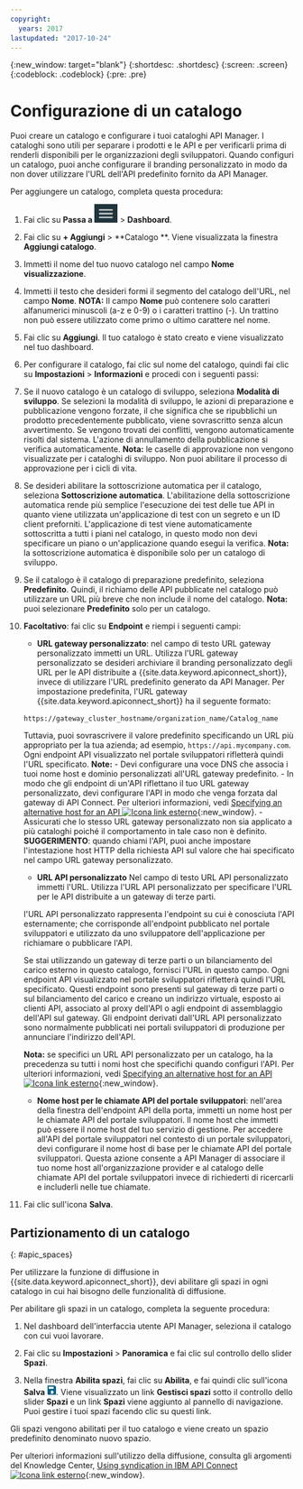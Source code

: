 ```yaml
---
copyright:
  years: 2017
lastupdated: "2017-10-24"
---
```


{:new_window: target="blank"}
{:shortdesc: .shortdesc}
{:screen: .screen}
{:codeblock: .codeblock}
{:pre: .pre}

# Configurazione di un catalogo

Puoi creare un catalogo e configurare i tuoi cataloghi API Manager. I cataloghi sono utili per separare
i prodotti e le API e per verificarli prima di renderli disponibili per le organizzazioni degli sviluppatori.
Quando configuri un catalogo, puoi anche configurare il branding personalizzato in modo da non dover utilizzare
l'URL dell'API predefinito fornito da API Manager.

Per aggiungere un catalogo, completa questa procedura:

1. Fai clic su **Passa a** <img alt="Passa all'icona" src="images/navigate_to_icon.png"> > **Dashboard**.

2. Fai clic su **+ Aggiungi** > **Catalogo **.
Viene visualizzata la finestra **Aggiungi catalogo**.

3.  Immetti il nome del tuo nuovo catalogo nel campo **Nome visualizzazione**.

4. Immetti il testo che desideri formi il segmento del catalogo dell'URL, nel campo
**Nome**.
	**NOTA:** Il campo **Nome** può contenere solo caratteri alfanumerici minuscoli (a-z
e 0-9) o i caratteri trattino (-). Un trattino non può essere utilizzato come primo o ultimo carattere nel nome.

5. Fai clic su **Aggiungi**. Il tuo catalogo è stato creato e viene visualizzato nel tuo dashboard.

6. Per configurare il catalogo, fai clic sul nome del catalogo, quindi fai clic su **Impostazioni** > **Informazioni** e procedi con i seguenti passi:
  1. Se il nuovo catalogo è un catalogo di sviluppo, seleziona **Modalità di sviluppo**.
Se selezioni la modalità di sviluppo, le azioni di preparazione e pubblicazione vengono forzate, il che significa
che se ripubblichi un prodotto precedentemente pubblicato, viene sovrascritto senza alcun avvertimento. Se vengono trovati dei conflitti,
vengono automaticamente risolti dal sistema. L'azione di annullamento della pubblicazione si verifica automaticamente.
	**Nota:** le caselle di approvazione non vengono visualizzate per i cataloghi di sviluppo. Non puoi abilitare il processo di approvazione
per i cicli di vita.
  2. Se desideri abilitare la sottoscrizione automatica per il catalogo, seleziona **Sottoscrizione automatica**.
L'abilitazione della sottoscrizione automatica rende più semplice l'esecuzione
dei test delle tue API in quanto viene utilizzata un'applicazione di test
con un segreto e un ID client preforniti. L'applicazione di test viene automaticamente sottoscritta a tutti i piani nel catalogo,
in questo modo non devi specificare un piano o un'applicazione quando esegui la verifica.
    **Nota:** la sottoscrizione automatica è disponibile solo per un catalogo di sviluppo.
  3. Se il catalogo è il catalogo di preparazione predefinito, seleziona **Predefinito**. Quindi,
il richiamo delle API pubblicate nel catalogo può utilizzare un URL più breve che non include il nome del catalogo.
    **Nota:** puoi selezionare **Predefinito** solo per un catalogo.
  4. **Facoltativo**: fai clic su **Endpoint** e riempi i seguenti campi:
        - **URL gateway personalizzato**: nel campo di testo URL gateway personalizzato immetti un URL. Utilizza l'URL gateway personalizzato se desideri
archiviare il branding personalizzato degli URL per le API distribuite a {{site.data.keyword.apiconnect_short}},
invece di utilizzare l'URL predefinito generato da API Manager.
        Per impostazione predefinita, l'URL gateway {{site.data.keyword.apiconnect_short}}
ha il seguente formato:
        ```
        https://gateway_cluster_hostname/organization_name/Catalog_name
        ```
        Tuttavia,
puoi sovrascrivere il valore predefinito specificando un URL più appropriato per la tua azienda;
ad esempio, `https://api.mycompany.com`. Ogni endpoint API visualizzato nel portale sviluppatori
rifletterà quindi l'URL specificato.
			**Note:**
		    - Devi configurare una voce DNS che associa i tuoi nome host e dominio personalizzati all'URL gateway predefinito.
		    - In modo che gli endpoint di un'API riflettano il tuo URL gateway personalizzato, devi configurare l'API
in modo che venga forzata dal gateway di API Connect. Per ulteriori informazioni, vedi [Specifying an alternative host for an API ![Icona link esterno](../../icons/launch-glyph.svg "Icona link esterno")](http://www.ibm.com/support/knowledgecenter/en/SSFS6T/com.ibm.apic.toolkit.doc/task_apionprem_creating_apis.html#task_tq2_11r_xt__enforce_step){:new_window}.
		    - Assicurati che lo stesso URL gateway personalizzato non sia applicato a più cataloghi poiché il comportamento
in tale caso non è definito.
				**SUGGERIMENTO**: quando chiami l'API, puoi anche impostare l'intestazione host HTTP della richiesta API
sul valore che hai specificato nel campo URL gateway personalizzato.

	    - **URL API personalizzato**
	    Nel campo di testo URL API personalizzato immetti l'URL. Utilizza l'URL API personalizzato per specificare l'URL
per le API distribuite a un gateway di terze parti.

	    l'URL API personalizzato rappresenta l'endpoint su cui è conosciuta l'API esternamente; che corrisponde
all'endpoint pubblicato nel portale sviluppatori e utilizzato da uno sviluppatore dell'applicazione
per richiamare o pubblicare l'API.

	    Se stai utilizzando un gateway di terze parti o un bilanciamento del carico esterno in questo catalogo, fornisci l'URL
in questo campo. Ogni endpoint API visualizzato nel portale sviluppatori
rifletterà quindi l'URL specificato. Questi endpoint sono presenti sul gateway di terze parti o sul bilanciamento del carico e creano
un indirizzo virtuale, esposto ai clienti API, associato al proxy dell'API o agli endpoint di assemblaggio dell'API
sul gateway. Gli endpoint derivati dall'URL API personalizzato sono normalmente pubblicati nei portali
sviluppatori di produzione per annunciare l'indirizzo dell'API.

	    **Nota:** se specifici un URL API personalizzato per un catalogo, ha la precedenza su tutti i nomi host che specifichi
quando configuri l'API. Per ulteriori informazioni, vedi [Specifying an alternative host for an API ![Icona link esterno](../../icons/launch-glyph.svg "Icona link esterno")](http://www.ibm.com/support/knowledgecenter/en/SSFS6T/com.ibm.apic.toolkit.doc/task_apionprem_creating_apis.html#task_tq2_11r_xt__enforce_step){:new_window}.

	    - **Nome host per le chiamate API del portale sviluppatori**:
	    nell'area della finestra dell'endpoint API della porta, immetti un nome host per le chiamate API del portale sviluppatori. Il nome host
che immetti può essere il nome host del tuo servizio di gestione. Per accedere all'API del portale sviluppatori
nel contesto di un portale sviluppatori, devi configurare il nome host di base per le
chiamate API del portale sviluppatori. Questa azione consente a API Manager di associare il tuo nome host
all'organizzazione provider e al catalogo delle chiamate API del portale sviluppatori invece di richiederti
di ricercarli e includerli nelle tue chiamate.

7. Fai clic sull'icona **Salva**.

## Partizionamento di un catalogo
{: #apic_spaces}

Per utilizzare la funzione di diffusione in {{site.data.keyword.apiconnect_short}}, devi abilitare gli spazi
in ogni catalogo in cui hai bisogno delle funzionalità di diffusione.

Per abilitare gli spazi in un catalogo, completa la seguente procedura:
1. Nel dashboard dell'interfaccia utente API Manager, seleziona il catalogo con cui vuoi lavorare.

2. Fai clic su **Impostazioni** > **Panoramica** e fai clic sul controllo dello slider **Spazi**.

3. Nella finestra **Abilita spazi**, fai clic su **Abilita**, e fai quindi clic sull'icona **Salva**
<img src="images/icon_save.png" alt="icona salva"/>.
Viene visualizzato un link **Gestisci spazi** sotto il controllo dello slider
**Spazi** e un link **Spazi** viene aggiunto al pannello di
navigazione. Puoi gestire i tuoi spazi facendo clic su questi link.

Gli spazi vengono abilitati per il tuo catalogo e viene creato un spazio predefinito denominato nuovo spazio.

Per ulteriori informazioni sull'utilizzo della diffusione, consulta gli argomenti del Knowledge Center, [Using syndication in IBM API Connect ![Icona link esterno](../../icons/launch-glyph.svg "Icona link esterno")](http://www.ibm.com/support/knowledgecenter/SSFS6T/com.ibm.apic.apionprem.doc/capic_syndication_using.html){:new_window}.
